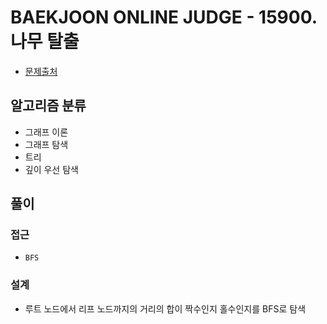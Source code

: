 # BAEKJOON ONLINE JUDGE - 15900. 나무 탈출

- [문제출처](https://www.acmicpc.net/problem/15900 '15900. 나무 탈출')

## 알고리즘 분류

- 그래프 이론
- 그래프 탐색
- 트리
- 깊이 우선 탐색

## 풀이

### 접근

- `BFS`

### 설계

- 루트 노드에서 리프 노드까지의 거리의 합이 짝수인지 홀수인지를 BFS로 탐색
